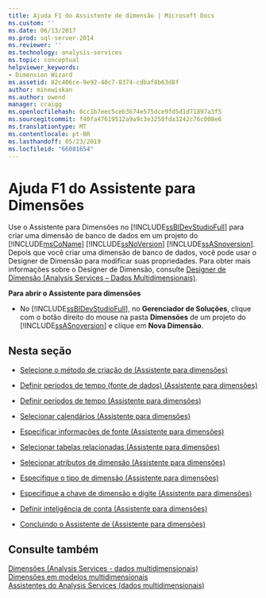 ```yaml
---
title: Ajuda F1 do Assistente de dimensão | Microsoft Docs
ms.custom: ''
ms.date: 06/13/2017
ms.prod: sql-server-2014
ms.reviewer: ''
ms.technology: analysis-services
ms.topic: conceptual
helpviewer_keywords:
- Dimension Wizard
ms.assetid: 82c406ce-9e92-40c7-8374-cdbaf8b63d8f
author: minewiskan
ms.author: owend
manager: craigg
ms.openlocfilehash: 0cc1b7eec5ceb3b74e575dce9fd5d1d71897a3f5
ms.sourcegitcommit: f40fa47619512a9a9c3e3258fda3242c76c008e6
ms.translationtype: MT
ms.contentlocale: pt-BR
ms.lasthandoff: 05/23/2019
ms.locfileid: "66081654"
---
```

# <a name="dimension-wizard-f1-help"></a>Ajuda F1 do Assistente para Dimensões
  Use o Assistente para Dimensões no [!INCLUDE[ssBIDevStudioFull](../includes/ssbidevstudiofull-md.md)] para criar uma dimensão de banco de dados em um projeto do [!INCLUDE[msCoName](../includes/msconame-md.md)] [!INCLUDE[ssNoVersion](../includes/ssnoversion-md.md)] [!INCLUDE[ssASnoversion](../includes/ssasnoversion-md.md)]. Depois que você criar uma dimensão de banco de dados, você pode usar o Designer de Dimensão para modificar suas propriedades. Para obter mais informações sobre o Designer de Dimensão, consulte [Designer de Dimensão &#40;Analysis Services – Dados Multidimensionais&#41;](dimension-designer-analysis-services-multidimensional-data.md).  
  
 **Para abrir o Assistente para dimensões**  
  
-   No [!INCLUDE[ssBIDevStudioFull](../includes/ssbidevstudiofull-md.md)], no **Gerenciador de Soluções**, clique com o botão direito do mouse na pasta **Dimensões** de um projeto do [!INCLUDE[ssASnoversion](../includes/ssasnoversion-md.md)] e clique em **Nova Dimensão**.  
  
## <a name="in-this-section"></a>Nesta seção  
  
-   [Selecione o método de criação de &#40;Assistente para dimensões&#41;](select-creation-method-dimension-wizard.md)  
  
-   [Definir períodos de tempo &#40;fonte de dados&#41; &#40;Assistente para dimensões&#41;](define-time-periods-data-source-dimension-wizard.md)  
  
-   [Definir períodos de tempo &#40;Assistente para dimensões&#41;](define-time-periods-dimension-wizard.md)  
  
-   [Selecionar calendários &#40;Assistente para dimensões&#41;](select-calendars-dimension-wizard.md)  
  
-   [Especificar informações de fonte &#40;Assistente para dimensões&#41;](specify-source-information-dimension-wizard.md)  
  
-   [Selecionar tabelas relacionadas &#40;Assistente para dimensões&#41;](select-related-tables-dimension-wizard.md)  
  
-   [Selecionar atributos de dimensão &#40;Assistente para dimensões&#41;](select-dimension-attributes-dimension-wizard.md)  
  
-   [Especifique o tipo de dimensão &#40;Assistente para dimensões&#41;](specify-dimension-type-dimension-wizard.md)  
  
-   [Especifique a chave de dimensão e digite &#40;Assistente para dimensões&#41;](specify-dimension-key-and-type-dimension-wizard.md)  
  
-   [Definir inteligência de conta &#40;Assistente para dimensões&#41;](define-account-intelligence-dimension-wizard.md)  
  
-   [Concluindo o Assistente de &#40;Assistente para dimensões&#41;](completing-the-wizard-dimension-wizard.md)  
  
## <a name="see-also"></a>Consulte também  
 [Dimensões &#40;Analysis Services - dados multidimensionais&#41;](multidimensional-models-olap-logical-dimension-objects/dimensions-analysis-services-multidimensional-data.md)   
 [Dimensões em modelos multidimensionais](multidimensional-models/dimensions-in-multidimensional-models.md)   
 [Assistentes do Analysis Services &#40;dados multidimensionais&#41;](analysis-services-wizards-multidimensional-data.md)  
  
  
